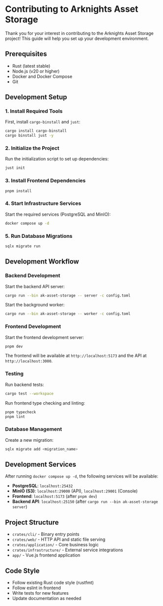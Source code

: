 # Contributing to Arknights Asset Storage

Thank you for your interest in contributing to the Arknights Asset Storage project! This guide will help you set up your development environment.

## Prerequisites

- Rust (latest stable)
- Node.js (v20 or higher)
- Docker and Docker Compose
- Git

## Development Setup

### 1. Install Required Tools

First, install `cargo-binstall` and `just`:

```bash
cargo install cargo-binstall
cargo binstall just -y
```

### 2. Initialize the Project

Run the initialization script to set up dependencies:

```bash
just init
```

### 3. Install Frontend Dependencies

```bash
pnpm install
```

### 4. Start Infrastructure Services

Start the required services (PostgreSQL and MinIO):

```bash
docker compose up -d
```

### 5. Run Database Migrations

```bash
sqlx migrate run
```

## Development Workflow

### Backend Development

Start the backend API server:

```bash
cargo run --bin ak-asset-storage -- server -c config.toml
```

Start the background worker:

```bash
cargo run --bin ak-asset-storage -- worker -c config.toml
```

### Frontend Development

Start the frontend development server:

```bash
pnpm dev
```

The frontend will be available at `http://localhost:5173` and the API at `http://localhost:3000`.

### Testing

Run backend tests:

```bash
cargo test --workspace
```

Run frontend type checking and linting:

```bash
pnpm typecheck
pnpm lint
```

### Database Management

Create a new migration:

```bash
sqlx migrate add <migration_name>
```

## Development Services

After running `docker compose up -d`, the following services will be available:

- **PostgreSQL**: `localhost:25432`
- **MinIO (S3)**: `localhost:29000` (API), `localhost:29001` (Console)
- **Frontend**: `localhost:5173` (after `pnpm dev`)
- **Backend API**: `localhost:25150` (after `cargo run --bin ak-asset-storage server`)

## Project Structure

- `crates/cli/` - Binary entry points
- `crates/web/` - HTTP API and static file serving
- `crates/application/` - Core business logic
- `crates/infrastructure/` - External service integrations
- `app/` - Vue.js frontend application

## Code Style

- Follow existing Rust code style (rustfmt)
- Follow eslint in frontend
- Write tests for new features
- Update documentation as needed
